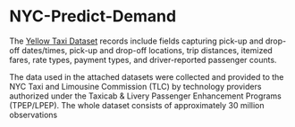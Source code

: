 # NYC-Predict-Demand

The [Yellow Taxi Dataset](https://www.nyc.gov/site/tlc/about/tlc-trip-record-data.page) records include fields capturing pick-up and drop-off dates/times, pick-up and drop-off locations, trip distances, itemized fares, rate types, payment types, and driver-reported passenger counts.

The data used in the attached datasets were collected and provided to the NYC Taxi and Limousine Commission (TLC) by technology providers authorized under the Taxicab & Livery Passenger Enhancement Programs (TPEP/LPEP). The whole dataset consists of approximately 30 million observations
